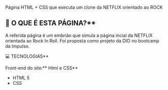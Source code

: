

Página HTML + CSS  que executa um clone da NETFLIX orientado ao ROCK 

## 📝  O QUE É ESTA PÁGINA?**

A referida página é um embrião que simula a página incial da NETFLIX orientada ao Rock In Roll. 
Foi proposta como projeto da DIO no bootcamp da Impulso.


💻  TECNOLOGIAS**

Front-end do site:**  Html e CSS**

- HTML 5
- CSS



